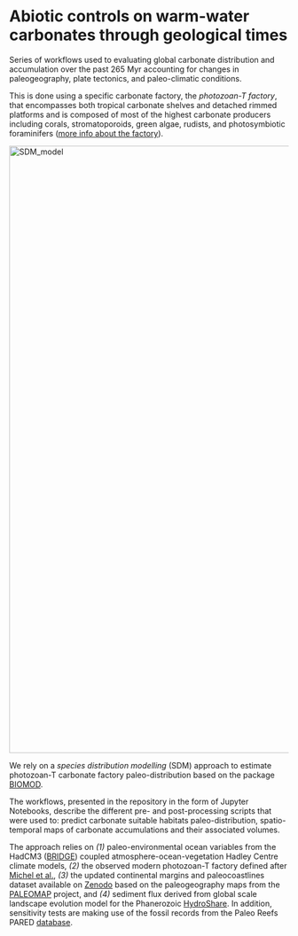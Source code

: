 # Abiotic controls on warm-water carbonates through geological times

Series of workflows used to evaluating global carbonate distribution and accumulation over the past 265 Myr accounting for changes in paleogeography, plate tectonics, and paleo-climatic conditions. 

This is done using a specific carbonate factory, the _photozoan-T factory_, that encompasses both tropical carbonate shelves and detached rimmed platforms and is composed of most of the highest carbonate producers including corals, stromatoporoids, green algae, rudists, and photosymbiotic foraminifers ([more info about the factory](https://www.nature.com/articles/s41598-019-52821-2)).

<img width="1096" alt="SDM_model" src="https://github.com/Geodels/paleoReef/assets/7201912/58ad164e-e4ae-4933-a531-5ce4a4b8cc11">

We rely on a _species distribution modelling_ (SDM) approach to estimate photozoan-T carbonate factory paleo-distribution based on the package [BIOMOD](https://biomodhub.github.io/biomod2/). 

The workflows, presented in the repository in the form of Jupyter Notebooks, describe the different pre- and post-processing scripts that were used to: predict carbonate suitable habitats paleo-distribution, spatio-temporal maps of carbonate accumulations and their associated volumes. 

The approach relies on _(1)_ paleo-environmental ocean variables from the HadCM3 ([BRIDGE](https://www.paleo.bristol.ac.uk)) coupled atmosphere-ocean-vegetation Hadley Centre climate models, _(2)_ the observed modern photozoan-T factory defined after [Michel et al.](https://www.researchgate.net/profile/Julien-Michel-5/publication/333885781_Marine_carbonate_factories_a_global_model_of_carbonate_platform_distribution/links/5d3b098e299bf1995b4cd0ad/Marine-carbonate-factories-a-global-model-of-carbonate-platform-distribution.pdf), _(3)_ the updated continental margins and paleocoastlines dataset available on [Zenodo](https://doi.org/10.5281/zenodo.3903163) based on the paleogeography maps from the [PALEOMAP](https://zenodo.org/records/5460860) project, and _(4)_ sediment flux derived from global scale landscape evolution model for the Phanerozoic [HydroShare](www.hydroshare.org/resource/0106c156507c4861b4cfd404022f9580). In addition, sensitivity tests are making use of the fossil records from the Paleo Reefs PARED [database](https://www.paleo-reefs.pal.uni-erlangen.de). 

